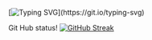 [![Typing SVG](https://readme-typing-svg.herokuapp.com?font=Montserrat&size=40&pause=1000&color=7B439B&width=530&height=80&lines=Ol%C3%A1+eu+sou+o+Brendo+Reis!)](https://git.io/typing-svg)

Git Hub status!
[![GitHub Streak](https://github-readme-streak-stats.herokuapp.com?user=BrendoReisDev&theme=shadow-purple&hide_border=falso&locale=pt_BR&short_numbers=falso&card_width=900&card_height=210)](https://git.io/streak-stats)
